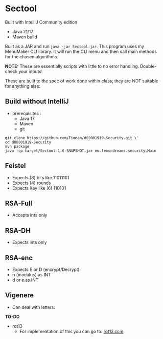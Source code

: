 # Sectool #

Built with IntelliJ Community edition

- Java 21/17
- Maven build

Built as a JAR and run `java -jar Sectool.jar`. This program uses my MenuMaker CLI library. It will run the CLI menu and then call main methods for the chosen algorithms.

**NOTE:** These are essentially scripts with little to no error handling. Double-check your inputs!


These are built to the spec of work done within class; they are NOT suitable for anything else:

## Build without IntelliJ
- prerequisites :
  - Java 17
  - Maven
  - git

```
git clone https://github.com/Fionan/d00001919-Security.git \'
cd d00001919-Security
mvn package
java -cp target/Sectool-1.0-SNAPSHOT.jar eu.lemondreams.security.Main
```


## Feistel
- Expects (8) bits like 11011101
- Expects (4) rounds
- Expects Key like (6) 110101

## RSA-Full
- Accepts ints only

## RSA-DH
- Expects ints only

## RSA-enc
- Expects E or D (encrypt/Decrypt)
- n (modulus) as INT
- d or e as INT

## Vigenere
- Can deal with letters.

**TO-DO**
- rot13
  - For implementation of this you can go to: [rot13.com](https://rot13.com/)
